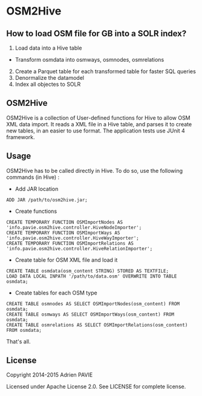 OSM2Hive
========

How to load OSM file for GB into a SOLR index?
-------

1. Load data into a Hive table
 * Transform osmdata into osmways, osmnodes, osmrelations
2. Create a Parquet table for each transformed table for faster SQL queries
3. Denormalize the datamodel
4. Index all objectes to SOLR 

OSM2Hive
-----

OSM2Hive is a collection of User-defined functions for Hive to allow OSM XML data import.
It reads a XML file in a Hive table, and parses it to create new tables, in an easier to use
format. The application tests use JUnit 4 framework.

Usage
-----

OSM2Hive has to be called directly in Hive. To do so, use the following commands (in Hive) :

* Add JAR location
```
ADD JAR /path/to/osm2hive.jar;
```
* Create functions
```
CREATE TEMPORARY FUNCTION OSMImportNodes AS 'info.pavie.osm2hive.controller.HiveNodeImporter';
CREATE TEMPORARY FUNCTION OSMImportWays AS 'info.pavie.osm2hive.controller.HiveWayImporter';
CREATE TEMPORARY FUNCTION OSMImportRelations AS 'info.pavie.osm2hive.controller.HiveRelationImporter';
```
* Create table for OSM XML file and load it
```
CREATE TABLE osmdata(osm_content STRING) STORED AS TEXTFILE;
LOAD DATA LOCAL INPATH '/path/to/data.osm' OVERWRITE INTO TABLE osmdata;
```
* Create tables for each OSM type
```
CREATE TABLE osmnodes AS SELECT OSMImportNodes(osm_content) FROM osmdata;
CREATE TABLE osmways AS SELECT OSMImportWays(osm_content) FROM osmdata;
CREATE TABLE osmrelations AS SELECT OSMImportRelations(osm_content) FROM osmdata;
```

That's all.

License
-------

Copyright 2014-2015 Adrien PAVIE

Licensed under Apache License 2.0. See LICENSE for complete license.
